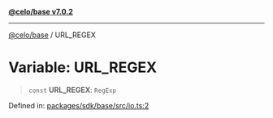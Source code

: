 [**@celo/base v7.0.2**](../README.md)

***

[@celo/base](../README.md) / URL\_REGEX

# Variable: URL\_REGEX

> `const` **URL\_REGEX**: `RegExp`

Defined in: [packages/sdk/base/src/io.ts:2](https://github.com/celo-org/developer-tooling/blob/master/packages/sdk/base/src/io.ts#L2)
